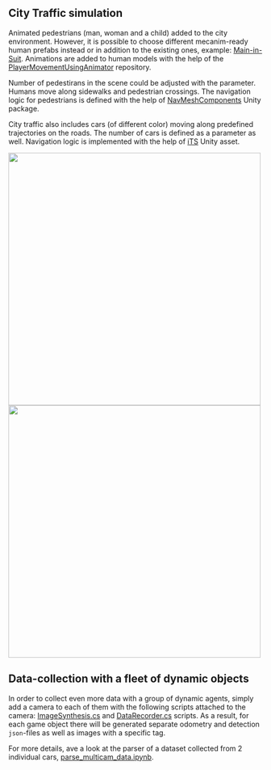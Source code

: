 ## City Traffic simulation
Animated pedestrians (man, woman and a child) added to the city environment. However, it is possible to choose different mecanim-ready human prefabs instead
or in addition to the existing ones, example: [Main-in-Suit](https://assetstore.unity.com/packages/3d/characters/humanoids/man-in-a-suit-51662).
Animations are added to human models with the help of the [PlayerMovementUsingAnimator](https://github.com/OBalfaqih/PlayerMovementUsingAnimator)
repository.

Number of pedestirans in the scene could be adjusted with the parameter. Humans move along sidewalks and pedestrian crossings.
The navigation logic for pedestrians is defined with the help of [NavMeshComponents](https://github.com/Unity-Technologies/NavMeshComponents)
Unity package.

City traffic also includes cars (of different color) moving along predefined trajectories on the roads. The number of cars is
defined as a parameter as well. Navigation logic is implemented with the help of [iTS](https://assetstore.unity.com/packages/templates/systems/its-intelligent-traffic-system-23564)
Unity asset.

<img src="../figures/pedestrians.gif" width="500"/> <img src="../figures/city_traffic.gif" width="500"/>


## Data-collection with a fleet of dynamic objects
In order to collect even more data with a group of dynamic agents, simply
add a camera to each of them with the following scripts attached to the camera:
[ImageSynthesis.cs](https://gitlab.com/RuslanAgishev/ImageSynthUnity/-/blob/master/Assets/ImageSynthesis/ImageSynthesis.cs)
and [DataRecorder.cs](https://gitlab.com/RuslanAgishev/ImageSynthUnity/-/blob/master/Assets/Scripts/DataRecorder.cs)
scripts.
As a result, for each game object there will be generated separate odometry and detection `json`-files
as well as images with a specific tag.

For more details, ave a look at the parser of a dataset collected from 2 individual cars,
[parse_multicam_data.ipynb](https://gitlab.com/RuslanAgishev/ImageSynthUnity/-/blob/master/tools/parse_multicam_data.ipynb).

